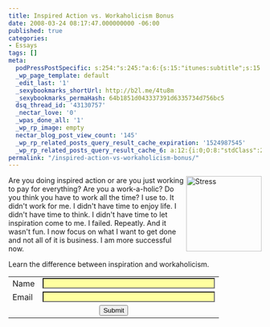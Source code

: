 ```yaml
---
title: Inspired Action vs. Workaholicism Bonus
date: 2008-03-24 08:17:47.000000000 -06:00
published: true
categories:
- Essays
tags: []
meta:
  podPressPostSpecific: s:254:"s:245:"a:6:{s:15:"itunes:subtitle";s:15:"##PostExcerpt##";s:14:"itunes:summary";s:15:"##PostExcerpt##";s:15:"itunes:keywords";s:17:"##WordPressCats##";s:13:"itunes:author";s:10:"##Global##";s:15:"itunes:explicit";s:2:"No";s:12:"itunes:block";s:2:"No";}";";
  _wp_page_template: default
  _edit_last: '1'
  _sexybookmarks_shortUrl: http://b2l.me/4tu8m
  _sexybookmarks_permaHash: 64b1851d043337391d6335734d756bc5
  dsq_thread_id: '43130757'
  _nectar_love: '0'
  _wpas_done_all: '1'
  _wp_rp_image: empty
  nectar_blog_post_view_count: '145'
  _wp_rp_related_posts_query_result_cache_expiration: '1524987545'
  _wp_rp_related_posts_query_result_cache_6: a:12:{i:0;O:8:"stdClass":2:{s:7:"post_id";s:3:"626";s:5:"score";s:18:"54.282149011239525";}i:1;O:8:"stdClass":2:{s:7:"post_id";s:3:"264";s:5:"score";s:18:"30.893052549050267";}i:2;O:8:"stdClass":2:{s:7:"post_id";s:3:"724";s:5:"score";s:17:"18.12625043896869";}i:3;O:8:"stdClass":2:{s:7:"post_id";s:3:"396";s:5:"score";s:18:"18.066544512719606";}i:4;O:8:"stdClass":2:{s:7:"post_id";s:4:"1801";s:5:"score";s:18:"18.042786865637535";}i:5;O:8:"stdClass":2:{s:7:"post_id";s:3:"783";s:5:"score";s:18:"18.042786865637535";}i:6;O:8:"stdClass":2:{s:7:"post_id";s:4:"2365";s:5:"score";s:18:"17.919714969030025";}i:7;O:8:"stdClass":2:{s:7:"post_id";s:3:"206";s:5:"score";s:17:"16.67465574240508";}i:8;O:8:"stdClass":2:{s:7:"post_id";s:3:"197";s:5:"score";s:18:"16.547063188887286";}i:9;O:8:"stdClass":2:{s:7:"post_id";s:4:"2017";s:5:"score";s:18:"16.239053438367243";}i:10;O:8:"stdClass":2:{s:7:"post_id";s:2:"20";s:5:"score";s:18:"15.865020399267385";}i:11;O:8:"stdClass":2:{s:7:"post_id";s:4:"3229";s:5:"score";s:18:"15.687937869515627";}}
permalink: "/inspired-action-vs-workaholicism-bonus/"
---
```

<img src="{{ site.baseurl }}/posts/2008/03/j0422325.jpg" alt="Stress" width="150" align="right" />Are you doing inspired action or are you just working to pay for everything?  Are you a work-a-holic? Do you think you have to work all the time? I use to. It didn't work for me. I didn't have time to enjoy life. I didn't have time to think. I didn't have time to let inspiration come to me. I failed. Repeatly. And it wasn't fun. I now focus on what I want to get done and not all of it is business. I am more successful now.

Learn the difference between inspiration and workaholicism.
<form action="https://www.mcssl.com/app/contactsave.asp" method="post"><input type="hidden" name="phpMyAdmin" value="QNjMR3Pz-4LXmWY8GykUfQMUUdd" /> <input id="merchantid" name="merchantid" type="hidden" value="101104" /> <input id="ARThankyouURL" name="ARThankyouURL" type="hidden" value="blog.christophersherrod.com/contact/thankyou" /> <input id="copyarresponse" name="copyarresponse" type="hidden" value="1" /> <input id="custom" name="custom" type="hidden" value="0" /> <input id="defaultar" name="defaultar" type="hidden" value="322242" /> <input id="allowmulti" name="allowmulti" type="hidden" value="0" /> <input id="visiblefields" name="visiblefields" type="hidden" value="Name,Email1" /> <input id="requiredfields" name="requiredfields" type="hidden" value="Name,Email1" /></p>
<table border="0">
<tbody>
<tr>
<td>Name</td>
<td><input style="background-repeat: no-repeat ! important; background-image: url(chrome://sxipper/skin/images/field_icon_L_multi.png) ! important; background-position: left center ! important; padding-left: 0px ! important; background-color: #ffffa0;" name="Name" size="40" type="text" /></td>
</tr>
<tr>
<td>Email</td>
<td><input style="background-repeat: no-repeat ! important; background-image: url(chrome://sxipper/skin/images/field_icon_L_multi.png) ! important; background-position: left center ! important; padding-left: 0px ! important; background-color: #ffffa0;" name="Email1" size="40" type="text" /></td>
</tr>
<tr align="center">
<td colspan="2"><input name="cmdSubmit" type="submit" value="Submit" /></td>
</tr>
</tbody>
</table>
</form>
